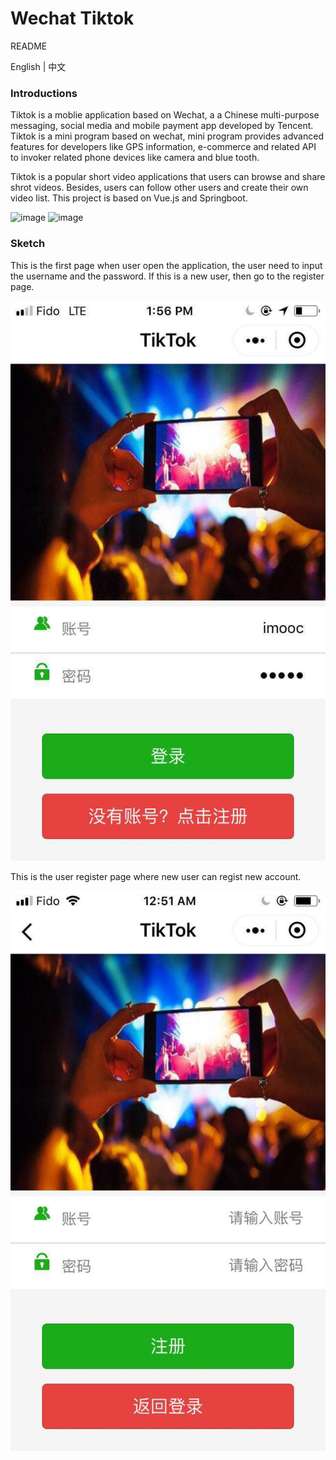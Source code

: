 # Wechat Tiktok  

README 

English | 中文

### Introductions 

Tiktok is a moblie application based on Wechat, a  a Chinese multi-purpose messaging, social media and mobile payment app 
developed by Tencent. Tiktok is a mini program based on wechat, mini program provides advanced features for developers like
GPS information,  e-commerce and related API to invoker related phone devices like camera and blue tooth.

Tiktok is a popular short video applications that users can browse and share shrot videos. Besides, users can follow other users
and create their own video list. This project is based on Vue.js and Springboot. 

![image](https://img.shields.io/appveyor/ci/gruntjs/grunt.svg) ![image](https://img.shields.io/depfu/depfu/example-ruby.svg)

### Sketch

This is the first page when user open the application, the user need to input the username and the password. If this is
a new user, then go to the register page.

![image](https://github.com/ZehuaWang/TikTok/blob/master/pic/91558202183_.pic.jpg)

This is the user register page where new user can regist new account.

![image](https://github.com/ZehuaWang/TikTok/blob/master/pic/WechatIMG13.jpeg)
